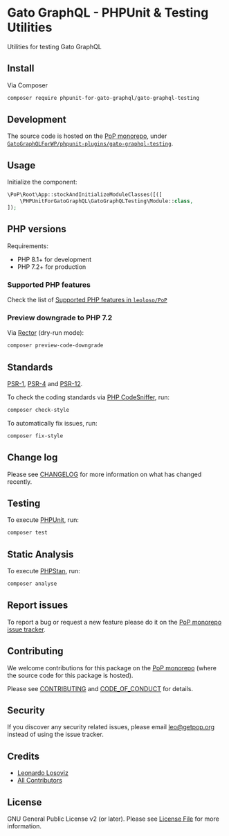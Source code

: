 # Gato GraphQL - PHPUnit & Testing Utilities

<!--
[![Build Status][ico-travis]][link-travis]
[![Quality Score][ico-code-quality]][link-code-quality]
[![Software License][ico-license]](LICENSE.md)
[![Latest Version on Packagist][ico-version]][link-packagist]
[![Coverage Status][ico-scrutinizer]][link-scrutinizer]
[![Total Downloads][ico-downloads]][link-downloads]
-->

Utilities for testing Gato GraphQL

## Install

Via Composer

``` bash
composer require phpunit-for-gato-graphql/gato-graphql-testing
```

## Development

The source code is hosted on the [PoP monorepo](https://github.com/leoloso/PoP), under [`GatoGraphQLForWP/phpunit-plugins/gato-graphql-testing`](https://github.com/leoloso/PoP/tree/master/layers/GatoGraphQLForWP/phpunit-plugins/gato-graphql-testing).

## Usage

Initialize the component:

``` php
\PoP\Root\App::stockAndInitializeModuleClasses([([
    \PHPUnitForGatoGraphQL\GatoGraphQLTesting\Module::class,
]);
```

## PHP versions

Requirements:

- PHP 8.1+ for development
- PHP 7.2+ for production

### Supported PHP features

Check the list of [Supported PHP features in `leoloso/PoP`](https://github.com/leoloso/PoP/blob/master/docs/supported-php-features.md)

### Preview downgrade to PHP 7.2

Via [Rector](https://github.com/rectorphp/rector) (dry-run mode):

```bash
composer preview-code-downgrade
```

## Standards

[PSR-1](https://www.php-fig.org/psr/psr-1), [PSR-4](https://www.php-fig.org/psr/psr-4) and [PSR-12](https://www.php-fig.org/psr/psr-12).

To check the coding standards via [PHP CodeSniffer](https://github.com/squizlabs/PHP_CodeSniffer), run:

``` bash
composer check-style
```

To automatically fix issues, run:

``` bash
composer fix-style
```

## Change log

Please see [CHANGELOG](CHANGELOG.md) for more information on what has changed recently.

## Testing

To execute [PHPUnit](https://phpunit.de/), run:

``` bash
composer test
```

## Static Analysis

To execute [PHPStan](https://github.com/phpstan/phpstan), run:

``` bash
composer analyse
```

## Report issues

To report a bug or request a new feature please do it on the [PoP monorepo issue tracker](https://github.com/leoloso/PoP/issues).

## Contributing

We welcome contributions for this package on the [PoP monorepo](https://github.com/leoloso/PoP) (where the source code for this package is hosted).

Please see [CONTRIBUTING](CONTRIBUTING.md) and [CODE_OF_CONDUCT](CODE_OF_CONDUCT.md) for details.

## Security

If you discover any security related issues, please email leo@getpop.org instead of using the issue tracker.

## Credits

- [Leonardo Losoviz][link-author]
- [All Contributors][link-contributors]

## License

GNU General Public License v2 (or later). Please see [License File](LICENSE.md) for more information.

[ico-version]: https://img.shields.io/packagist/v/phpunit-for-gato-graphql/gato-graphql-testing.svg?style=flat-square
[ico-license]: https://img.shields.io/badge/license-GPLv2-brightgreen.svg?style=flat-square
[ico-travis]: https://img.shields.io/travis/phpunit-for-gato-graphql/gato-graphql-testing/master.svg?style=flat-square
[ico-scrutinizer]: https://img.shields.io/scrutinizer/coverage/g/phpunit-for-gato-graphql/gato-graphql-testing.svg?style=flat-square
[ico-code-quality]: https://img.shields.io/scrutinizer/g/phpunit-for-gato-graphql/gato-graphql-testing.svg?style=flat-square
[ico-downloads]: https://img.shields.io/packagist/dt/phpunit-for-gato-graphql/gato-graphql-testing.svg?style=flat-square

[link-packagist]: https://packagist.org/packages/phpunit-for-gato-graphql/gato-graphql-testing
[link-travis]: https://travis-ci.org/phpunit-for-gato-graphql/gato-graphql-testing
[link-scrutinizer]: https://scrutinizer-ci.com/g/phpunit-for-gato-graphql/gato-graphql-testing/code-structure
[link-code-quality]: https://scrutinizer-ci.com/g/phpunit-for-gato-graphql/gato-graphql-testing
[link-downloads]: https://packagist.org/packages/phpunit-for-gato-graphql/gato-graphql-testing
[link-author]: https://github.com/leoloso
[link-contributors]: ../../../../../../contributors
